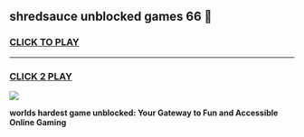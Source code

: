 
## shredsauce unblocked games 66 👋
<h3>
<a href="https://premium.freeplayer.one?title=shredsauce_unblocked_games_66&ref=13F">CLICK TO PLAY</a></h3>
<hr>

<h3>
<a href="https://premium.freeplayer.one?title=shredsauce_unblocked_games_66&ref=13F">CLICK 2 PLAY</a>
  
</h3>

<a href="https://premium.freeplayer.one?title=shredsauce_unblocked_games_66&ref=12F/"><img src="https://clearcache.store/games.png"></a>


**worlds hardest game unblocked: Your Gateway to Fun and Accessible Online Gaming**
